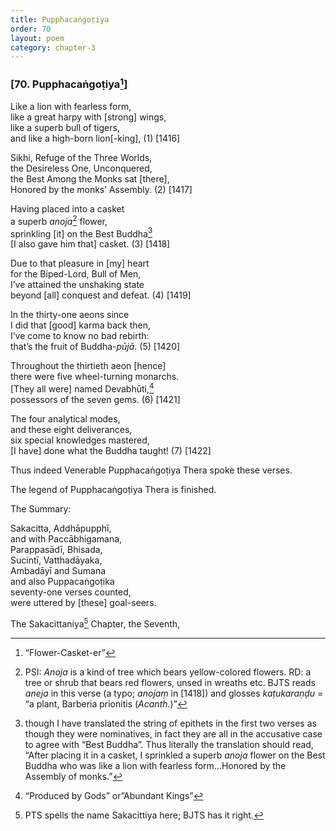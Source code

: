 ```yaml
---
title: Pupphacaṅgoṭiya
order: 70
layout: poem
category: chapter-3
---
```


### \[70. Pupphacaṅgoṭiya[^1]\]

Like a lion with fearless form,  
like a great harpy with \[strong\] wings,  
like a superb bull of tigers,  
and like a high-born lion\[-king\], (1) \[1416\]

Sikhi, Refuge of the Three Worlds,  
the Desireless One, Unconquered,  
the Best Among the Monks sat \[there\],  
Honored by the monks’ Assembly. (2) \[1417\]

Having placed into a casket  
a superb *anoja*[^2] flower,  
sprinkling \[it\] on the Best Buddha[^3]  
\[I also gave him that\] casket. (3) \[1418\]

Due to that pleasure in \[my\] heart  
for the Biped-Lord, Bull of Men,  
I’ve attained the unshaking state  
beyond \[all\] conquest and defeat. (4) \[1419\]

In the thirty-one aeons since  
I did that \[good\] karma back then,  
I’ve come to know no bad rebirth:  
that’s the fruit of Buddha-*pūjā*. (5) \[1420\]

Throughout the thirtieth aeon \[hence\]  
there were five wheel-turning monarchs.  
\[They all were\] named Devabhūti,[^4]  
possessors of the seven gems. (6) \[1421\]

The four analytical modes,  
and these eight deliverances,  
six special knowledges mastered,  
\[I have\] done what the Buddha taught! (7) \[1422\]

Thus indeed Venerable Pupphacaṅgoṭiya Thera spoke these verses.

The legend of Pupphacaṅgoṭiya Thera is finished.

The Summary:

Sakacitta, Addhāpupphī,  
and with Paccābhigamana,  
Parappasādī, Bhisada,  
Sucintī, Vatthadāyaka,  
Ambadāyī and Sumana  
and also Puppacaṅgoṭika  
seventy-one verses counted,  
were uttered by \[these\] goal-seers.

The Sakacittaniya[^5] Chapter, the Seventh,

[^1]: “Flower-Casket-er”

[^2]: PSI: *Anoja* is a kind of tree which bears yellow-colored flowers. RD: a tree or shrub that bears red flowers, unsed in wreaths etc. BJTS reads *aneja* in this verse (a typo; *anojaṃ* in \[1418\]) and glosses *kaṭukaraṇḍu* = “a plant, Barberia prionitis (*Acanth.*)”

[^3]: though I have translated the string of epithets in the first two verses as though they were nominatives, in fact they are all in the accusative case to agree with “Best Buddha”. Thus literally the translation should read, “After placing it in a casket, I sprinkled a superb *anoja* flower on the Best Buddha who was like a lion with fearless form...Honored by the Assembly of monks.”

[^4]: “Produced by Gods” or”Abundant Kings”

[^5]: PTS spells the name Sakacittiya here; BJTS has it right.
